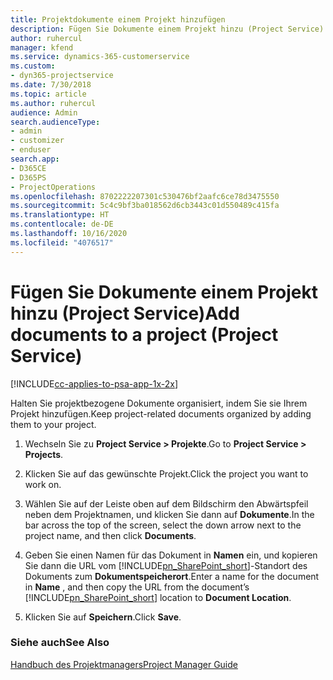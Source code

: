 ```yaml
---
title: Projektdokumente einem Projekt hinzufügen
description: Fügen Sie Dokumente einem Projekt hinzu (Project Service)
author: ruhercul
manager: kfend
ms.service: dynamics-365-customerservice
ms.custom:
- dyn365-projectservice
ms.date: 7/30/2018
ms.topic: article
ms.author: ruhercul
audience: Admin
search.audienceType:
- admin
- customizer
- enduser
search.app:
- D365CE
- D365PS
- ProjectOperations
ms.openlocfilehash: 8702222207301c530476bf2aafc6ce78d3475550
ms.sourcegitcommit: 5c4c9bf3ba018562d6cb3443c01d550489c415fa
ms.translationtype: HT
ms.contentlocale: de-DE
ms.lasthandoff: 10/16/2020
ms.locfileid: "4076517"
---
```

# <a name="add-documents-to-a-project-project-service"></a><span data-ttu-id="2ade3-103">Fügen Sie Dokumente einem Projekt hinzu (Project Service)</span><span class="sxs-lookup"><span data-stu-id="2ade3-103">Add documents to a project (Project Service)</span></span>

[!INCLUDE[cc-applies-to-psa-app-1x-2x](../includes/cc-applies-to-psa-app-1x-2x.md)]

<span data-ttu-id="2ade3-104">Halten Sie projektbezogene Dokumente organisiert, indem Sie sie Ihrem Projekt hinzufügen.</span><span class="sxs-lookup"><span data-stu-id="2ade3-104">Keep project-related documents organized by adding them to your project.</span></span>  
  
1. <span data-ttu-id="2ade3-105">Wechseln Sie zu **Project Service > Projekte**.</span><span class="sxs-lookup"><span data-stu-id="2ade3-105">Go to **Project Service > Projects**.</span></span>  
  
2. <span data-ttu-id="2ade3-106">Klicken Sie auf das gewünschte Projekt.</span><span class="sxs-lookup"><span data-stu-id="2ade3-106">Click the project you want to work on.</span></span>  
  
3. <span data-ttu-id="2ade3-107">Wählen Sie auf der Leiste oben auf dem Bildschirm den Abwärtspfeil neben dem Projektnamen, und klicken Sie dann auf **Dokumente**.</span><span class="sxs-lookup"><span data-stu-id="2ade3-107">In the bar across the top of the screen, select the down arrow next to the project name, and then click **Documents**.</span></span>  
  
4. <span data-ttu-id="2ade3-108">Geben Sie einen Namen für das Dokument in **Namen** ein, und kopieren Sie dann die URL vom [!INCLUDE[pn_SharePoint_short](../includes/pn-sharepoint-short.md)]-Standort des Dokuments zum **Dokumentspeicherort**.</span><span class="sxs-lookup"><span data-stu-id="2ade3-108">Enter a name for the document in **Name** ,  and then copy the URL from the document’s [!INCLUDE[pn_SharePoint_short](../includes/pn-sharepoint-short.md)] location to **Document Location**.</span></span>  
  
5. <span data-ttu-id="2ade3-109">Klicken Sie auf **Speichern**.</span><span class="sxs-lookup"><span data-stu-id="2ade3-109">Click **Save**.</span></span>  
  
### <a name="see-also"></a><span data-ttu-id="2ade3-110">Siehe auch</span><span class="sxs-lookup"><span data-stu-id="2ade3-110">See Also</span></span>  
 [<span data-ttu-id="2ade3-111">Handbuch des Projektmanagers</span><span class="sxs-lookup"><span data-stu-id="2ade3-111">Project Manager Guide</span></span>](../psa/project-manager-guide.md)
